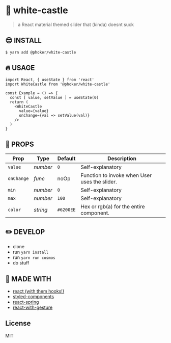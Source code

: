 # :hamburger: white-castle
> a React material themed slider that (kinda) doesnt suck

## :sunglasses: INSTALL

```
$ yarn add @phoker/white-castle
```

## :fire: USAGE

```
import React, { useState } from 'react'
import WhiteCastle from '@phoker/white-castle'

const Example = () => {
  const [ value, setValue ] = useState(0)
  return (
    <WhiteCastle
      value={value}
      onChange={val => setValue(val)}
    />
  )
}
```

## :eyes: PROPS

| Prop              | Type       | Default    | Description |
|-------------------|------------|------------|-------------|
| `value`           | _number_   | `0`      | Self-explanatory |
| `onChange`        | _func_     | noOp       | Function to invoke when User uses the slider. |
| `min`             | _number_   | `0`        | Self-explanatory |
| `max`             | _number_   | `100`      | Self-explanatory |
| `color`           | _string_   | `#6200EE`  | Hex or rgb(a) for the entire component. |

## :pencil2: DEVELOP

 - clone
 - run `yarn install`
 - run `yarn run cosmos`
 - do stuff

## :pray: MADE WITH

 - [react (with them hooks!)](https://reactjs.org/)
 - [styled-components](https://www.styled-components.com/)
 - [react-spring](https://react-spring.surge.sh/#/)
 - [react-with-gesture](https://github.com/react-spring/react-with-gesture)

## License

MIT
